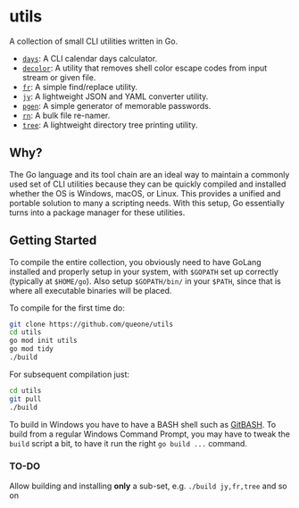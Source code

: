 # utils
A collection of small CLI utilities written in Go.

- [`days`](cmd/days/README.md): A CLI calendar days calculator.
- [`decolor`](cmd/decolor/README.md): A utility that removes shell color escape codes from input stream or given file.
- [`fr`](cmd/fr/README.md): A simple find/replace utility.
- [`jy`](cmd/jy/README.md): A lightweight JSON and YAML converter utility.
- [`pgen`](cmd/pgen/README.md): A simple generator of memorable passwords.
- [`rn`](cmd/rn/README.md): A bulk file re-namer.
- [`tree`](cmd/tree/README.md): A lightweight directory tree printing utility.

## Why?
The Go language and its tool chain are an ideal way to maintain a commonly used set of CLI utilities because they can be quickly compiled and installed whether the OS is Windows, macOS, or Linux. This provides a unified and portable solution to many a scripting needs. With this setup, Go essentially turns into a package manager for these utilities.

## Getting Started
To compile the entire collection, you obviously need to have GoLang installed and properly setup in your system, with `$GOPATH` set up correctly (typically at `$HOME/go`). Also setup `$GOPATH/bin/` in your `$PATH`, since that is where all executable binaries will be placed.

To compile for the first time do: 

```bash
git clone https://github.com/queone/utils
cd utils
go mod init utils
go mod tidy
./build
```

For subsequent compilation just: 

```bash
cd utils
git pull
./build
```

To build in Windows you have to have a BASH shell such as [GitBASH](https://www.git-scm.com/download/win). To build from a regular Windows Command Prompt, you may have to tweak the `build` script a bit, to have it run the right `go build ...` command. 

### TO-DO
Allow building and installing **only** a sub-set, e.g. `./build jy,fr,tree` and so on

